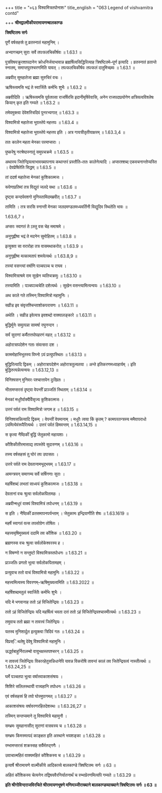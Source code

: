 +++
title = "०६३ विश्वामित्रतपोनाशः"
title_english = "063 Legend of vishvamitra contd"

+++
**श्रीमद्वाल्मीकीयरामायणम्बालकाण्डः**

**त्रिषष्टितमः सर्गः**

पूर्णे वर्षसहस्रे तु व्रतस्नातं महामुनिम् ।

अभ्यागच्छन् सुराः सर्वे तपःफलचिकीर्षवः ॥ 1.63.1 ॥

पुत्रविषयक्रूरशापदानेन क्रोधनिर्जयाभावान्न ब्रह्मर्षित्वसिद्धिरित्याह त्रिषष्टितमे–पूर्ण इत्यादि । व्रतस्नातं व्रतान्ते स्नातम्, समाप्तपुरश्चरणमिति यावत् । तपःफलचिकीर्षवः तपःफलं दातुमिच्छवः ॥ 1.63.1 ॥

अब्रवीत् सुमहातेजा ब्रह्मा सुरुचिरं वचः ।

ऋषिस्त्वमसि भद्रं ते स्वार्जितैः कर्मभिः शुभैः ॥ 1.63.2 ॥

अब्रवीदिति । ऋषिस्त्वमसि पूर्वतपसा राजर्षिरसि इदानीमृषिरेवासि, अनेन राजपदाप्रयोगेण क्षत्रियत्वविश्लेषः कियान् कृत इति गम्यते ॥ 1.63.2 ॥

तमेवमुक्त्वा देवेशस्त्रिदिवं पुनरभ्यगात् ॥ 1.63.3 ॥

विश्वामित्रो महातेजा भूयस्तेपे महत्तपः ॥ 1.63.4 ॥

विश्वामित्रो महातेजा भूयस्तेपे महत्तप इति । अत्र गायत्रीतृतीयाक्षरम् ॥ 1.63.3,4 ॥

ततः कालेन महता मेनका परमाप्सराः ।

पुष्करेषु नरश्रेष्ठस्नातुं समुपचक्रमे ॥ 1.63.5 ॥

अथास्य जितेन्द्रियत्वाभावख्यापनाय कथान्तरं प्रस्तौति–ततः कालेनेत्यादि । अप्सरश्शब्द एकवचनान्तोप्यस्ति । देवप्रेषितेति सिद्धम् ॥ 1.63.5 ॥

तां ददर्श महातेजा मेनकां कुशिकात्मजः ।

रूपेणाप्रतिमां तत्र विद्युतं जलदे यथा ॥ 1.63.6 ॥

दृष्ट्वा कन्दर्पवशगो मुनिस्तामिदमब्रवीत् ॥ 1.63.7 ॥

तामिति । तत्र सरसि स्नान्ती मेनका जलदमण्डलमध्यवर्तिनी विद्युदिव स्थितेति भावः ॥

1.63.6,7 ॥

अप्सरः स्वागतं ते ऽस्तु वस चेह ममाश्रमे ।

अनुगृह्णीष्व भद्रं ते मदनेन सुमोहितम् ॥ 1.63.8 ॥

इत्युक्ता सा वरारोहा तत्र वासमथाकरोत् ॥ 1.63.9 ॥

अनुगृह्णीष्व मत्कामतापं शमयेत्यर्थः ॥ 1.63.8,9 ॥

तस्यां वसन्त्यां वर्षाणि पञ्चपञ्च च राघव ।

विश्वामित्राश्रमे राम सुखेन व्यतिचक्रमुः ॥ 1.63.10 ॥

तस्यामिति । पञ्चपञ्चचेति दशेत्यर्थः । सुखेन वसन्त्यामित्यन्वयः ॥ 1.63.10 ॥

अथ काले गते तस्मिन् विश्वामित्रो महामुनिः ।

सव्रीड इव संवृत्तश्चिन्ताशोकपरायणः ॥ 1.63.11 ॥

अथेति । सव्रीड इवेत्यत्र इवशब्दो वाक्यालङ्कारे ॥ 1.63.11 ॥

बुद्धिर्मुनेः समुत्पन्ना सामर्षा रघुनन्दन ।

सर्वं सुराणां कर्मैतत्तपोपहरणं महत् ॥ 1.63.12 ॥

अहोरात्रापदेशेन गताः संवत्सरा दश ।

काममोहाभिभूतस्य विघ्नो ऽयं प्रत्युपस्थितः ॥ 1.63.13 ॥

बुद्धिरित्यादि द्विकम् । अहोरात्रापदेशेन अहोरात्रतुल्यतया । अन्ते इतिकरणमध्याहार्यम् । इति बुद्धिरुत्पन्नेत्यन्वयः ॥ 1.63.12,13 ॥

विनिश्वसन् मुनिवरः पश्चात्तापेन दुःखितः ।

भीतामप्सरसं दृष्ट्वा वेपन्तीं प्राञ्जलिं स्थिताम् ॥ 1.63.14 ॥

मेनकां मधुरैर्वाक्यैर्विसृज्य कुशिकात्मजः ।

उत्तरं पर्वतं राम विश्वामित्रो जगाम ह ॥ 1.63.15 ॥

विनिश्वसन्नित्यादि द्विकम् । वेपन्तीं वेपमानाम् । मधुरैः त्वया किं कृतम् ? कामपरतन्त्रस्य ममैवापराधो ऽयमित्येवंरूपैरित्यर्थः । उत्तरं पर्वतं हिमवन्तम् ॥ 1.63.14,15 ॥

स कृत्वा नैष्ठिकीं बुद्धिं जेतुकामो महायशाः ।

कौशिकीतीरमासाद्य तपस्तेपे सुदारुणम् ॥ 1.63.16 ॥

तस्य वर्षसहस्रं तु घोरं तप उपासतः ।

उत्तरे पर्वते राम देवतानामभूद्भयम् ॥ 1.63.17 ॥

आमन्त्रयन् समागम्य सर्वे सर्षिगणाः सुराः ।

महर्षिशब्दं लभतां साध्वयं कुशिकात्मजः ॥ 1.63.18 ॥

देवतानां वचः श्रुत्वा सर्वलोकपितामहः ।

अब्रवीन्मधुरं वाक्यं विश्वामित्रं तपोधनम् ॥ 1.63.19 ॥

स इति । नैष्ठिकीं व्रतसमापनपर्यन्ताम् । जेतुकामः इन्द्रियाणीति शेषः ॥ 1.63.1619 ॥

महर्षे स्वागतं वत्स तपसोग्रेण तोषितः ।

महत्त्वमृषिमुख्यत्वं ददामि तव कौशिक ॥ 1.63.20 ॥

ब्रह्मणस्स वचः श्रुत्वा सर्वलोकेश्वरस्य ह ।

न विषण्णो न सन्तुष्टो विश्वामित्रस्तपोधनः ॥ 1.63.21 ॥

प्राञ्जलिः प्रणतो भूत्वा सर्वलोकपितामहम् ।

प्रत्युवाच ततो वाचं विश्वामित्रो महामुनिः ॥ 1.63.22 ॥

महत्त्वमित्यस्य विवरणम्–ऋषिमुख्यत्वमिति ॥ 1.63.2022 ॥

महर्षिशब्दमतुलं स्वार्जितैः कर्मभिः शुभैः ।

यदि मे भगवानाह ततो ऽहं विजितेन्द्रियः ॥ 1.63.23 ॥

ततो ऽहं विजितेन्द्रियः यदि महर्षित्वं भवता दत्तं ततो ऽहं विजितेन्द्रियश्चास्मीत्यर्थः ॥ 1.63.23 ॥

तमुवाच ततो ब्रह्मा न तावत्त्वं जितेन्द्रियः ।

यतस्व मुनिशार्दूल इत्युक्त्वा त्रिदिवं गतः ॥ 1.63.24 ॥

विप्रस्िथतेषु देवेषु विश्वामित्रो महामुनिः ।

ऊर्द्ध्वबाहुर्निरालम्बो वायुभक्षस्तपश्चरन् ॥ 1.63.25 ॥

न तावत्त्वं जितेन्द्रियः विकारहेतुसन्निधानेपि यावन्न विकरोषि तावन्तं कालं तव जितेन्द्रियत्वं नास्तीत्यर्थः ॥ 1.63.24,25 ॥

घर्मे पञ्चतपा भूत्वा वर्षास्वाकाशसंश्रयः ।

शिशिरे सलिलस्थायी रात्र्यहानि तपोधनः ॥ 1.63.26 ॥

एवं वर्षसहस्रं हि तपो घोरमुपागमत् ॥ 1.63.27 ॥

आकाशसंश्रयः वर्षावरणरहितदेशस्थः ॥ 1.63.26,27 ॥

तस्मिन् सन्तप्यमाने तु विश्वामित्रे महामुनौ ।

सम्भ्रमः सुमहानासीत् सुराणां वासवस्य च ॥ 1.63.28 ॥

सम्भ्रमः किमस्मत्पदं काङ्क्षत इति अस्थाने भयशङ्का ॥ 1.63.28 ॥

रम्भामप्सरसं शक्रस्सह सर्वैर्मरुद्गणैः ।

उवाचात्महितं वाक्यमहितं कौशिकस्य च ॥ 1.63.29 ॥

इत्यार्षे श्रीरामायणे वाल्मीकीये आदिकाव्ये बालकाण्डे त्रिषष्टितमः सर्गः ॥ 63 ॥

अहितं कौशिकस्य चेत्यनेन तद्विषयवैरनिर्यातनार्थं च रम्भाप्रेरणमित्यपि गम्यते ॥ 1.63.29 ॥

**इति श्रीगोविन्दराजविरचिते श्रीरामायणभूषणे मणिमञ्जीराख्याने बालकाण्डव्याख्याने त्रिषष्टितमः सर्गः ॥ 63 ॥**
